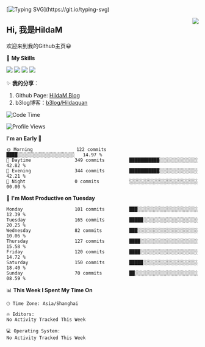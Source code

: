 [![Typing SVG](https://readme-typing-svg.herokuapp.com?size=50&duration=5000&color=8C43EA&vCenter=true&width=2000&height=70&lines=开拓视野,+冲破艰险,+洞悉所有,+贴近生活,+寻找真爱,+感受彼此;这就是人生的目的.)](https://git.io/typing-svg)

<a href="#">
  <img align="right" src="https://github-readme-stats.vercel.app/api?username=HildaM&count_private=true&show_icons=true&bg_color=15,f2f7fd,E0EAFC" />
</a>

## Hi, 我是HildaM

欢迎来到我的Github主页😀

🌟 **My Skills**  

![](https://img.shields.io/badge/-Python-3776AB?style=flat-square&logo=Python&logoColor=fff)
![](https://img.shields.io/badge/-Java-F7DF1E?style=flat-square&logo=Java&logoColor=fff)
![](https://img.shields.io/badge/-Linux-000000?style=flat-square&logo=Linux&logoColor=fff)
![](https://img.shields.io/badge/-Golang-000000?style=flat-square&logo=Golang&logoColor=fff)


✨ **我的分享**：

1. Github Page: [HildaM Blog](https://hildam.github.io)
2. b3log博客：[b3log/Hildaquan](https://ld246.com/member/Hildaquan/articles)




<!--START_SECTION:waka-->
![Code Time](http://img.shields.io/badge/Code%20Time-198%20hrs%2047%20mins-blue)

![Profile Views](http://img.shields.io/badge/Profile%20Views-2-blue)

**I'm an Early 🐤** 

```text
🌞 Morning                122 commits         ████░░░░░░░░░░░░░░░░░░░░░   14.97 % 
🌆 Daytime                349 commits         ███████████░░░░░░░░░░░░░░   42.82 % 
🌃 Evening                344 commits         ███████████░░░░░░░░░░░░░░   42.21 % 
🌙 Night                  0 commits           ░░░░░░░░░░░░░░░░░░░░░░░░░   00.00 % 
```
📅 **I'm Most Productive on Tuesday** 

```text
Monday                   101 commits         ███░░░░░░░░░░░░░░░░░░░░░░   12.39 % 
Tuesday                  165 commits         █████░░░░░░░░░░░░░░░░░░░░   20.25 % 
Wednesday                82 commits          ███░░░░░░░░░░░░░░░░░░░░░░   10.06 % 
Thursday                 127 commits         ████░░░░░░░░░░░░░░░░░░░░░   15.58 % 
Friday                   120 commits         ████░░░░░░░░░░░░░░░░░░░░░   14.72 % 
Saturday                 150 commits         █████░░░░░░░░░░░░░░░░░░░░   18.40 % 
Sunday                   70 commits          ██░░░░░░░░░░░░░░░░░░░░░░░   08.59 % 
```


📊 **This Week I Spent My Time On** 

```text
🕑︎ Time Zone: Asia/Shanghai

🔥 Editors: 
No Activity Tracked This Week

💻 Operating System: 
No Activity Tracked This Week
```


<!--END_SECTION:waka-->
